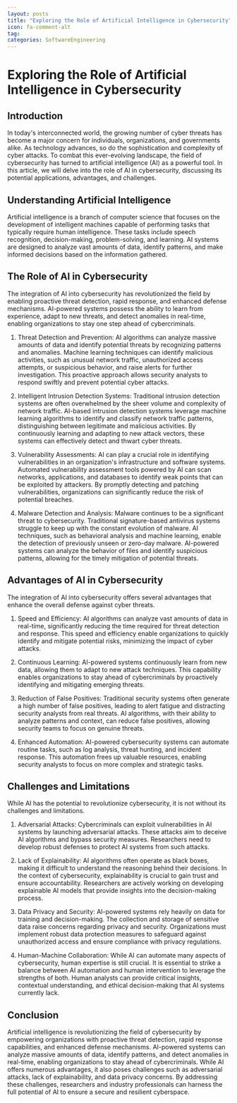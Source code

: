 ```yaml
---
layout: posts
title: "Exploring the Role of Artificial Intelligence in Cybersecurity"
icon: fa-comment-alt
tag:      
categories: SoftwareEngineering
---
```



# Exploring the Role of Artificial Intelligence in Cybersecurity

## Introduction

In today's interconnected world, the growing number of cyber threats has become a major concern for individuals, organizations, and governments alike. As technology advances, so do the sophistication and complexity of cyber attacks. To combat this ever-evolving landscape, the field of cybersecurity has turned to artificial intelligence (AI) as a powerful tool. In this article, we will delve into the role of AI in cybersecurity, discussing its potential applications, advantages, and challenges.

## Understanding Artificial Intelligence

Artificial intelligence is a branch of computer science that focuses on the development of intelligent machines capable of performing tasks that typically require human intelligence. These tasks include speech recognition, decision-making, problem-solving, and learning. AI systems are designed to analyze vast amounts of data, identify patterns, and make informed decisions based on the information gathered.

## The Role of AI in Cybersecurity

The integration of AI into cybersecurity has revolutionized the field by enabling proactive threat detection, rapid response, and enhanced defense mechanisms. AI-powered systems possess the ability to learn from experience, adapt to new threats, and detect anomalies in real-time, enabling organizations to stay one step ahead of cybercriminals.

1. Threat Detection and Prevention: AI algorithms can analyze massive amounts of data and identify potential threats by recognizing patterns and anomalies. Machine learning techniques can identify malicious activities, such as unusual network traffic, unauthorized access attempts, or suspicious behavior, and raise alerts for further investigation. This proactive approach allows security analysts to respond swiftly and prevent potential cyber attacks.

2. Intelligent Intrusion Detection Systems: Traditional intrusion detection systems are often overwhelmed by the sheer volume and complexity of network traffic. AI-based intrusion detection systems leverage machine learning algorithms to identify and classify network traffic patterns, distinguishing between legitimate and malicious activities. By continuously learning and adapting to new attack vectors, these systems can effectively detect and thwart cyber threats.

3. Vulnerability Assessments: AI can play a crucial role in identifying vulnerabilities in an organization's infrastructure and software systems. Automated vulnerability assessment tools powered by AI can scan networks, applications, and databases to identify weak points that can be exploited by attackers. By promptly detecting and patching vulnerabilities, organizations can significantly reduce the risk of potential breaches.

4. Malware Detection and Analysis: Malware continues to be a significant threat to cybersecurity. Traditional signature-based antivirus systems struggle to keep up with the constant evolution of malware. AI techniques, such as behavioral analysis and machine learning, enable the detection of previously unseen or zero-day malware. AI-powered systems can analyze the behavior of files and identify suspicious patterns, allowing for the timely mitigation of potential threats.

## Advantages of AI in Cybersecurity

The integration of AI into cybersecurity offers several advantages that enhance the overall defense against cyber threats.

1. Speed and Efficiency: AI algorithms can analyze vast amounts of data in real-time, significantly reducing the time required for threat detection and response. This speed and efficiency enable organizations to quickly identify and mitigate potential risks, minimizing the impact of cyber attacks.

2. Continuous Learning: AI-powered systems continuously learn from new data, allowing them to adapt to new attack techniques. This capability enables organizations to stay ahead of cybercriminals by proactively identifying and mitigating emerging threats.

3. Reduction of False Positives: Traditional security systems often generate a high number of false positives, leading to alert fatigue and distracting security analysts from real threats. AI algorithms, with their ability to analyze patterns and context, can reduce false positives, allowing security teams to focus on genuine threats.

4. Enhanced Automation: AI-powered cybersecurity systems can automate routine tasks, such as log analysis, threat hunting, and incident response. This automation frees up valuable resources, enabling security analysts to focus on more complex and strategic tasks.

## Challenges and Limitations

While AI has the potential to revolutionize cybersecurity, it is not without its challenges and limitations.

1. Adversarial Attacks: Cybercriminals can exploit vulnerabilities in AI systems by launching adversarial attacks. These attacks aim to deceive AI algorithms and bypass security measures. Researchers need to develop robust defenses to protect AI systems from such attacks.

2. Lack of Explainability: AI algorithms often operate as black boxes, making it difficult to understand the reasoning behind their decisions. In the context of cybersecurity, explainability is crucial to gain trust and ensure accountability. Researchers are actively working on developing explainable AI models that provide insights into the decision-making process.

3. Data Privacy and Security: AI-powered systems rely heavily on data for training and decision-making. The collection and storage of sensitive data raise concerns regarding privacy and security. Organizations must implement robust data protection measures to safeguard against unauthorized access and ensure compliance with privacy regulations.

4. Human-Machine Collaboration: While AI can automate many aspects of cybersecurity, human expertise is still crucial. It is essential to strike a balance between AI automation and human intervention to leverage the strengths of both. Human analysts can provide critical insights, contextual understanding, and ethical decision-making that AI systems currently lack.

## Conclusion

Artificial intelligence is revolutionizing the field of cybersecurity by empowering organizations with proactive threat detection, rapid response capabilities, and enhanced defense mechanisms. AI-powered systems can analyze massive amounts of data, identify patterns, and detect anomalies in real-time, enabling organizations to stay ahead of cybercriminals. While AI offers numerous advantages, it also poses challenges such as adversarial attacks, lack of explainability, and data privacy concerns. By addressing these challenges, researchers and industry professionals can harness the full potential of AI to ensure a secure and resilient cyberspace.